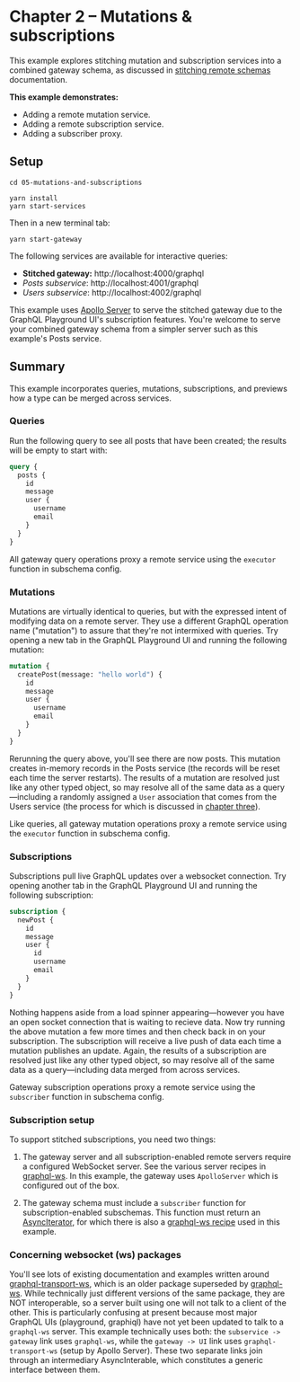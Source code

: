 # Chapter 2 – Mutations &amp; subscriptions

This example explores stitching mutation and subscription services into a combined gateway schema, as discussed in [stitching remote schemas](https://www.graphql-tools.com/docs/stitch-combining-schemas#stitching-remote-schemas) documentation.

**This example demonstrates:**

- Adding a remote mutation service.
- Adding a remote subscription service.
- Adding a subscriber proxy.

## Setup

```shell
cd 05-mutations-and-subscriptions

yarn install
yarn start-services
```

Then in a new terminal tab:

```shell
yarn start-gateway
```

The following services are available for interactive queries:

- **Stitched gateway:** http://localhost:4000/graphql
- _Posts subservice_: http://localhost:4001/graphql
- _Users subservice_: http://localhost:4002/graphql

This example uses [Apollo Server](https://github.com/apollographql/apollo-server) to serve the stitched gateway due to the GraphQL Playground UI's subscription features. You're welcome to serve your combined gateway schema from a simpler server such as this example's Posts service.

## Summary

This example incorporates queries, mutations, subscriptions, and previews how a type can be merged across services.

### Queries

Run the following query to see all posts that have been created; the results will be empty to start with:

```graphql
query {
  posts {
    id
    message
    user {
      username
      email
    }
  }
}
```

All gateway query operations proxy a remote service using the `executor` function in subschema config.

### Mutations

Mutations are virtually identical to queries, but with the expressed intent of modifying data on a remote server. They use a different GraphQL operation name ("mutation") to assure that they're not intermixed with queries. Try opening a new tab in the GraphQL Playground UI and running the following mutation:

```graphql
mutation {
  createPost(message: "hello world") {
    id
    message
    user {
      username
      email
    }
  }
}
```

Rerunning the query above, you'll see there are now posts. This mutation creates in-memory records in the Posts service (the records will be reset each time the server restarts). The results of a mutation are resolved just like any other typed object, so may resolve all of the same data as a query&mdash;including a randomly assigned a `User` association that comes from the Users service (the process for which is discussed in [chapter three](#)).

Like queries, all gateway mutation operations proxy a remote service using the `executor` function in subschema config.

### Subscriptions

Subscriptions pull live GraphQL updates over a websocket connection. Try opening another tab in the GraphQL Playground UI and running the following subscription:

```graphql
subscription {
  newPost {
    id
    message
    user {
      id
      username
      email
    }
  }
}
```

Nothing happens aside from a load spinner appearing&mdash;however you have an open socket connection that is waiting to recieve data. Now try running the above mutation a few more times and then check back in on your subscription. The subscription will receive a live push of data each time a mutation publishes an update. Again, the results of a subscription are resolved just like any other typed object, so may resolve all of the same data as a query&mdash;including data merged from across services.

Gateway subscription operations proxy a remote service using the `subscriber` function in subschema config.

### Subscription setup

To support stitched subscriptions, you need two things:

1. The gateway server and all subscription-enabled remote servers require a configured WebSocket server. See the various server recipes in [graphql-ws](https://github.com/enisdenjo/graphql-ws#recipes). In this example, the gateway uses `ApolloServer` which is configured out of the box.

2. The gateway schema must include a `subscriber` function for subscription-enabled subschemas. This function must return an [AsyncIterator](https://developer.mozilla.org/en-US/docs/Web/JavaScript/Reference/Global_Objects/Symbol/asyncIterator), for which there is also a [graphql-ws recipe](https://github.com/enisdenjo/graphql-ws#async-iterator) used in this example.

### Concerning websocket (ws) packages

You'll see lots of existing documentation and examples written around [graphql-transport-ws](https://www.npmjs.com/package/graphql-transport-ws), which is an older package superseded by [graphql-ws](https://www.npmjs.com/package/graphql-ws). While technically just different versions of the same package, they are NOT interoperable, so a server built using one will not talk to a client of the other. This is particularly confusing at present because most major GraphQL UIs (playground, graphiql) have not yet been updated to talk to a `graphql-ws` server. This example technically uses both: the `subservice -> gateway` link uses `graphql-ws`, while the `gateway -> UI` link uses `graphql-transport-ws` (setup by Apollo Server). These two separate links join through an intermediary AsyncInterable, which constitutes a generic interface between them. 
